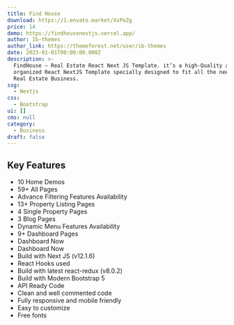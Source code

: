 ```yaml
---
title: Find House
download: https://1.envato.market/XxPeZg
price: 14
demo: https://findhousenextjs.vercel.app/
author: Ib-themes
author_link: https://themeforest.net/user/ib-themes
date: 2023-01-01T00:00:00.000Z
description: >-
  FindHouse – Real Estate React Next JS Template. it’s a high-Quality and well
  organized React NextJS Template specially designed to fit all the needs of a
  Real Estate Business.
ssg:
  - Nextjs
css:
  - Bootstrap
ui: []
cms: null
category:
  - Business
draft: false
---
```

## Key Features

- 10 Home Demos
- 59+ All Pages
- Advance Filtering Features Availability
- 13+ Property Listing Pages
- 4 Single Property Pages
- 3 Blog Pages
- Dynamic Menu Features Availability
- 9+ Dashboard Pages
- Dashboard Now
- Dashboard Now
- Build with Next JS (v12.1.6)
- React Hooks used
- Build with latest react-redux (v8.0.2)
- Build with Modern Bootstrap 5
- API Ready Code
- Clean and well commented code
- Fully responsive and mobile friendly
- Easy to customize
- Free fonts
